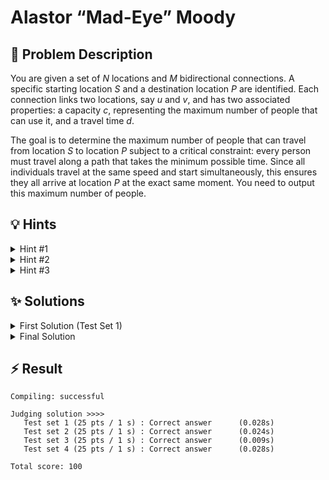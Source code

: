 # Alastor “Mad-Eye” Moody

## 📝 Problem Description

You are given a set of $N$ locations and $M$ bidirectional connections. A specific starting location $S$ and a destination location $P$ are identified. Each connection links two locations, say $u$ and $v$, and has two associated properties: a capacity $c$, representing the maximum number of people that can use it, and a travel time $d$.

The goal is to determine the maximum number of people that can travel from location $S$ to location $P$ subject to a critical constraint: every person must travel along a path that takes the minimum possible time. Since all individuals travel at the same speed and start simultaneously, this ensures they all arrive at location $P$ at the exact same moment. You need to output this maximum number of people.

## 💡 Hints

<details>
<summary>Hint #1</summary>
The problem requires satisfying two different conditions: minimizing the travel time for everyone and maximizing the total number of people. Think about how these two objectives interact. Does one take priority over the other? The problem statement says the plan must be "cautious," meaning everyone *must* take a path of the minimum possible duration. This suggests that finding the shortest travel time is the first step.
</details>
<details>

<summary>Hint #2</summary>

This problem can be modeled using a graph, where locations are vertices and connections are edges. The problem then combines concepts from shortest path algorithms and network flow algorithms. A "cautious plan" only allows travel along edges that can be part of a shortest path from the start to the destination. How can you construct a new, smaller graph that includes *only* these valid edges?

</details>

<details>

<summary>Hint #3</summary>

To identify all edges that lie on at least one shortest path, you can use precomputed distances. First, calculate the shortest travel time from the start location $S$ to all other locations; let's call this $d_S(x)$. Second, calculate the shortest travel time from all other locations to the destination $P$; let's call this $d_P(x)$. An edge $(u, v)$ with travel time $d$ is on a shortest path from $S$ to $P$ if and only if $d_S(u) + d + d_P(v)$ is equal to the overall shortest travel time from $S$ to $P$. You can compute all $d_S$ and $d_P$ values efficiently using Dijkstra's algorithm.

</details>

## ✨ Solutions

<details>
<summary>First Solution (Test Set 1)</summary>
This problem can be modeled as a graph problem where locations are nodes and flyways are edges. The travel time corresponds to the edge weight (or distance), and the number of people a flyway can hold corresponds to its capacity. The overall goal is to find the maximum number of people that can travel from a source node $s$ to a sink node $p$ along paths of the shortest possible length.

For the first test set, we are given a crucial simplifying assumption: *"for every flyway there is some cautious plan that uses it."* This directly implies that **every flyway (edge) in the input is part of at least one shortest path** from $s$ to $p$.

Because all available edges are guaranteed to be on some shortest path, we don't need to worry about filtering them. Any path we construct using the given edges will satisfy the minimum time constraint. The problem is therefore reduced to a simpler one: finding the maximum number of people that can travel from $s$ to $p$ using the given network of flyways.

This is a classic **Maximum Flow** problem. We can construct a flow network where:
- The graph structure is given by the input locations and flyways.
- The capacity of each edge is the number of people $c$ the corresponding flyway can accommodate.
- We want to find the maximum flow from the source $s$ to the sink $p$.

Each unit of flow represents one person. By calculating the maximum flow, we find the maximum number of people who can travel from $s$ to $p$ concurrently, which, under the assumptions of Test Set 1, is our final answer.

```cpp
#include <iostream>

#include <boost/graph/adjacency_list.hpp>
#include <boost/graph/push_relabel_max_flow.hpp>

typedef boost::adjacency_list_traits<boost::vecS, boost::vecS, boost::directedS> traits;
typedef boost::adjacency_list<boost::vecS, boost::vecS, boost::directedS, boost::no_property,
    boost::property<boost::edge_capacity_t, long,
        boost::property<boost::edge_residual_capacity_t, long,
            boost::property<boost::edge_reverse_t, traits::edge_descriptor>>>> graph;

typedef traits::vertex_descriptor vertex_desc;
typedef traits::edge_descriptor edge_desc;

// Custom edge adder class, highly recommended
class edge_adder {
  graph &G;

 public:
  explicit edge_adder(graph &G) : G(G) {}

  void add_edge(int from, int to, long capacity) {
    auto c_map = boost::get(boost::edge_capacity, G);
    auto r_map = boost::get(boost::edge_reverse, G);
    const auto e = boost::add_edge(from, to, G).first;
    const auto rev_e = boost::add_edge(to, from, G).first;
    c_map[e] = capacity;
    c_map[rev_e] = 0; // reverse edge has no capacity!
    r_map[e] = rev_e;
    r_map[rev_e] = e;
  }
};

void solve() {
  // ===== READ INPUT =====
  int n, m, s, p; std::cin >> n >> m >> s >> p;
  
  graph G(n);
  edge_adder adder(G);
  
  for(int i = 0; i < m; ++i) {
    int u, v, c, d; std::cin >> u >> v >> c >> d;
    adder.add_edge(u, v, c);  // Ignore distances for now (for Test Set 1)
  }
  
  // ===== DETERMINE MAX FLOW (= MAX PEOPLE) =====
  long flow = boost::push_relabel_max_flow(G, s, p);

  // ===== OUTPUT =====
  std::cout << flow << std::endl;
}

int main() {
  std::ios_base::sync_with_stdio(false);
  
  int n_tests; std::cin >> n_tests;
  while(n_tests--) { solve(); }
}
```
</details>
<details>
<summary>Final Solution</summary>
The primary challenge in the general version of the problem is that many flyways might not be part of any shortest path. A "cautious plan" forbids using such flyways. Therefore, the approach from the first solution, which assumes all edges are valid, will not work.

The core idea for the final solution is to first identify the subgraph containing **only** the edges that lie on at least one shortest path from the source $s$ to the sink $p$. Once we have this "shortest path subgraph," we can run a max-flow algorithm on it to find the maximum number of people.

The solution can be broken down into three main steps:

1.  **Calculate Shortest Distances:** We need to know the shortest travel time from $s$ to every other location, and from every location to $p$.
    -   We can find the shortest distance from $s$ to all other nodes, $d_s(v)$, by running **Dijkstra's algorithm** starting from $s$.
    -   Similarly, we find the shortest distance from all nodes to $p$, $d_p(v)$, by running Dijkstra's algorithm starting from $p$. Since the flyways are bidirectional, running Dijkstra from $p$ on the original graph gives the shortest distance to $p$.
    -   The shortest travel time from $s$ to $p$ is then simply $d_{min} = d_s(p)$.

2.  **Construct the Shortest Path Subgraph:** We build a new graph for our max-flow calculation. We iterate through every original flyway, which connects locations $u$ and $v$ with travel time $d$ and capacity $c$. A flyway can be part of a shortest path in two directions: $u \to v$ or $v \to u$.
    -   The directed edge $u \to v$ is on a shortest path if and only if the shortest path through it is equal to the overall shortest path:
        $$ d_s(u) + d + d_p(v) = d_{min} $$
    -   Similarly, the directed edge $v \to u$ is on a shortest path if:
        $$ d_s(v) + d + d_p(u) = d_{min} $$
    If a condition is met, we add the corresponding directed edge with capacity $c$ to our new flow network.

3.  **Calculate Maximum Flow:** With the shortest path subgraph constructed, the problem is reduced to a standard max-flow problem. We compute the maximum flow from $s$ to $p$ on this new graph. The resulting flow value is the maximum number of people that can travel according to a "cautious plan."

```cpp
#include <iostream>
#include <vector>

#include <boost/graph/adjacency_list.hpp>
#include <boost/graph/push_relabel_max_flow.hpp>
#include <boost/graph/dijkstra_shortest_paths.hpp>

// ===== DIJKSTRA GRAPH =====
typedef boost::adjacency_list<boost::vecS, boost::vecS, boost::undirectedS,
  boost::no_property, boost::property<boost::edge_weight_t, int> >      dijkstra_graph;
typedef boost::property_map<dijkstra_graph, boost::edge_weight_t>::type weight_map;
typedef boost::graph_traits<dijkstra_graph>::edge_descriptor            dijkstra_edge_desc;
typedef boost::graph_traits<dijkstra_graph>::vertex_descriptor          dijkstra_vertex_desc;

// ===== FLOW GRAPH =====
typedef boost::adjacency_list_traits<boost::vecS, boost::vecS, boost::directedS> traits;
typedef boost::adjacency_list<boost::vecS, boost::vecS, boost::directedS, boost::no_property,
    boost::property<boost::edge_capacity_t, long,
        boost::property<boost::edge_residual_capacity_t, long,
            boost::property<boost::edge_reverse_t, traits::edge_descriptor>>>> flow_graph;

typedef traits::vertex_descriptor flow_vertex_desc;
typedef traits::edge_descriptor flow_edge_desc;

// Custom edge adder class, highly recommended
class edge_adder {
  flow_graph &G;

 public:
  explicit edge_adder(flow_graph &G) : G(G) {}

  void add_edge(int from, int to, long capacity) {
    auto c_map = boost::get(boost::edge_capacity, G);
    auto r_map = boost::get(boost::edge_reverse, G);
    const auto e = boost::add_edge(from, to, G).first;
    const auto rev_e = boost::add_edge(to, from, G).first;
    c_map[e] = capacity;
    c_map[rev_e] = 0; // reverse edge has no capacity!
    r_map[e] = rev_e;
    r_map[rev_e] = e;
  }
};

void solve() {
  // ===== READ INPUT =====
  int n, m, s, p; std::cin >> n >> m >> s >> p;
  
  std::vector<std::tuple<int, int, int, int>> edges; edges.reserve(m);
  dijkstra_graph dijkstra_G(n);

  for(int i = 0; i < m; ++i) {
    int u, v, c, d; std::cin >> u >> v >> c >> d;
    
    edges.emplace_back(u, v, c, d);
    boost::add_edge(u, v, d, dijkstra_G);
  }
  
  // ===== BUILD SUBGRAPH CONTAINING SHORTEST PATHS =====
  std::vector<int> source_dist_map(n);
  std::vector<int> target_dist_map(n);
  
  boost::dijkstra_shortest_paths(dijkstra_G, s, boost::distance_map(boost::make_iterator_property_map(source_dist_map.begin(), boost::get(boost::vertex_index, dijkstra_G))));
  boost::dijkstra_shortest_paths(dijkstra_G, p, boost::distance_map(boost::make_iterator_property_map(target_dist_map.begin(), boost::get(boost::vertex_index, dijkstra_G))));
  
  int min_dist = source_dist_map[p];

  // Build Subgraph
  flow_graph G(n);
  edge_adder adder(G);
  
  for(const std::tuple<int, int, int, int> &edge : edges) {
    int u = std::get<0>(edge);
    int v = std::get<1>(edge);
    int c = std::get<2>(edge);
    int d = std::get<3>(edge);
    
    // Check if the edge is part of any shortest path
    // Check if the distances are individually smaller than min_dist to avoid overflows
    if(source_dist_map[u] + target_dist_map[v] + d <= min_dist && source_dist_map[u] <= min_dist && target_dist_map[v] <= min_dist) {
      adder.add_edge(u, v, c);
    }
    if(source_dist_map[v] + target_dist_map[u] + d <= min_dist && source_dist_map[v] <= min_dist && target_dist_map[u] <= min_dist) {
      adder.add_edge(v, u, c);
    }
  }
  
  // ===== DETERMINE MAX FLOW (= MAX PEOPLE) =====
  long flow = boost::push_relabel_max_flow(G, s, p);

  // ===== OUTPUT =====
  std::cout << flow << std::endl;
}

int main() {
  std::ios_base::sync_with_stdio(false);
  
  int n_tests; std::cin >> n_tests;
  while(n_tests--) { solve(); }
}
```
</details>

## ⚡ Result

```plaintext
Compiling: successful

Judging solution >>>>
   Test set 1 (25 pts / 1 s) : Correct answer      (0.028s)
   Test set 2 (25 pts / 1 s) : Correct answer      (0.024s)
   Test set 3 (25 pts / 1 s) : Correct answer      (0.009s)
   Test set 4 (25 pts / 1 s) : Correct answer      (0.028s)

Total score: 100
```